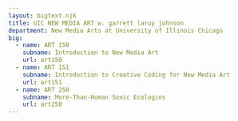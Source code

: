 ```yaml
---
layout: bigtext.njk
title: UIC NEW MEDIA ART w. garrett laroy johnson
department: New Media Arts at University of Illinois Chicago
big:
  - name: ART 150
    subname: Introduction to New Media Art
    url: art150
  - name: ART 151
    subname: Introduction to Creative Coding for New Media Art
    url: art151
  - name: ART 250
    subname: More-Than-Human Sonic Ecologies
    url: art250
---
```

